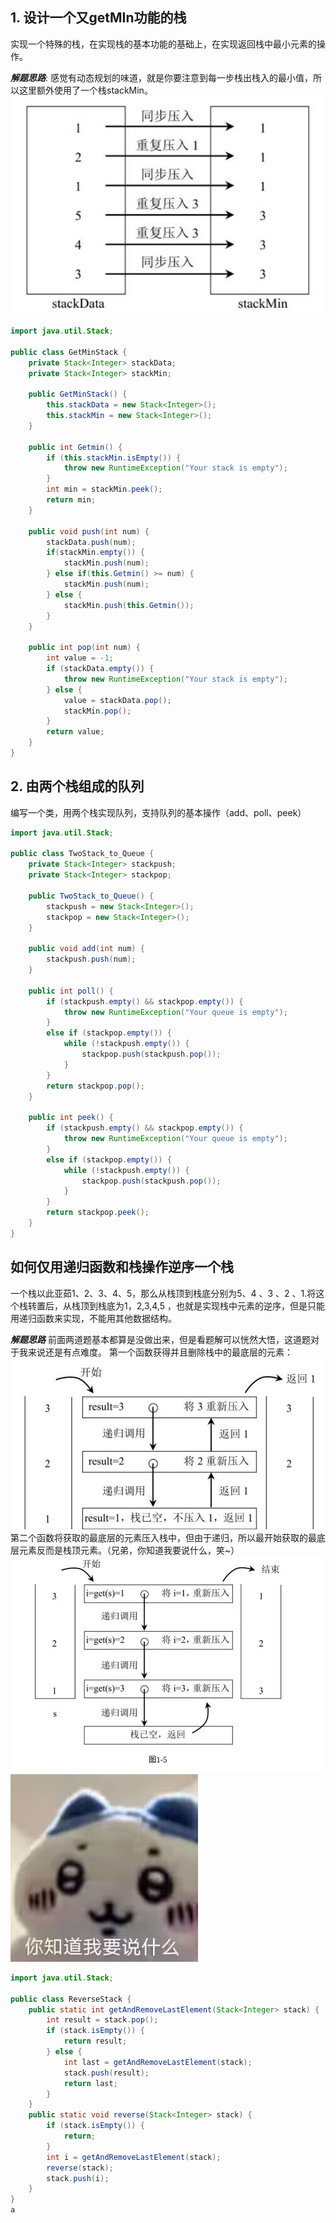 ## 1. 设计一个又getMIn功能的栈
实现一个特殊的栈，在实现栈的基本功能的基础上，在实现返回栈中最小元素的操作。

***解题思路***: 感觉有动态规划的味道，就是你要注意到每一步栈出栈入的最小值，所以这里额外使用了一个栈stackMin。
![](./img/1.jpg)

```java
import java.util.Stack;

public class GetMinStack {
    private Stack<Integer> stackData;
    private Stack<Integer> stackMin;

    public GetMinStack() {
        this.stackData = new Stack<Integer>();
        this.stackMin = new Stack<Integer>();
    }

    public int Getmin() {
        if (this.stackMin.isEmpty()) {
            throw new RuntimeException("Your stack is empty");
        }
        int min = stackMin.peek();
        return min;
    }

    public void push(int num) {
        stackData.push(num);
        if(stackMin.empty()) {
            stackMin.push(num);
        } else if(this.Getmin() >= num) {
            stackMin.push(num);
        } else {
            stackMin.push(this.Getmin());
        }
    }

    public int pop(int num) {
        int value = -1;
        if (stackData.empty()) {
            throw new RuntimeException("Your stack is empty");
        } else {
            value = stackData.pop();
            stackMin.pop();
        }
        return value;
    }
}

```

## 2. 由两个栈组成的队列
编写一个类，用两个栈实现队列，支持队列的基本操作（add、poll、peek）
```java
import java.util.Stack;

public class TwoStack_to_Queue {
    private Stack<Integer> stackpush;
    private Stack<Integer> stackpop;

    public TwoStack_to_Queue() {
        stackpush = new Stack<Integer>();
        stackpop = new Stack<Integer>();
    }

    public void add(int num) {
        stackpush.push(num);
    }

    public int poll() {
        if (stackpush.empty() && stackpop.empty()) {
            throw new RuntimeException("Your queue is empty");
        }
        else if (stackpop.empty()) {
            while (!stackpush.empty()) {
                stackpop.push(stackpush.pop());
            }
        }
        return stackpop.pop();
    }

    public int peek() {
        if (stackpush.empty() && stackpop.empty()) {
            throw new RuntimeException("Your queue is empty");
        }
        else if (stackpop.empty()) {
            while (!stackpush.empty()) {
                stackpop.push(stackpush.pop());
            }
        }
        return stackpop.peek();
    }
}

```

## 如何仅用递归函数和栈操作逆序一个栈
一个栈以此亚茹1、2、3、4、5，那么从栈顶到栈底分别为5、4 、3 、2 、1.将这个栈转置后，从栈顶到栈底为1，2,3,4,5 ，也就是实现栈中元素的逆序，但是只能用递归函数来实现，不能用其他数据结构。

***解题思路*** 前面两道题基本都算是没做出来，但是看题解可以恍然大悟，这道题对于我来说还是有点难度。
第一个函数获得并且删除栈中的最底层的元素：
![](./img/2.jpg)
第二个函数将获取的最底层的元素压入栈中，但由于递归，所以最开始获取的最底层元素反而是栈顶元素。（兄弟，你知道我要说什么，笑~）
![](./img/3.jpg)
![alt text](./img/4.jpg)

```java
import java.util.Stack;

public class ReverseStack {
    public static int getAndRemoveLastElement(Stack<Integer> stack) {
        int result = stack.pop();
        if (stack.isEmpty()) {
            return result;
        } else {
            int last = getAndRemoveLastElement(stack);
            stack.push(result);
            return last;
        }
    }
    public static void reverse(Stack<Integer> stack) {
        if (stack.isEmpty()) {
            return;
        }
        int i = getAndRemoveLastElement(stack);
        reverse(stack);
        stack.push(i);
    }
}
a
```